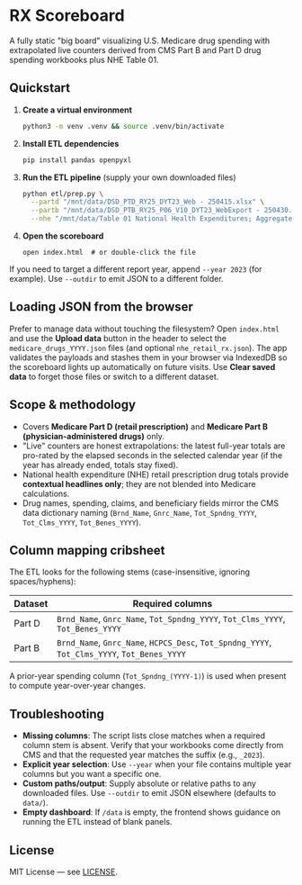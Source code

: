 # RX Scoreboard

A fully static "big board" visualizing U.S. Medicare drug spending with extrapolated live counters derived from CMS Part B and Part D drug spending workbooks plus NHE Table 01.

## Quickstart
1. **Create a virtual environment**
   ```bash
   python3 -m venv .venv && source .venv/bin/activate
   ```
2. **Install ETL dependencies**
   ```bash
   pip install pandas openpyxl
   ```
3. **Run the ETL pipeline** (supply your own downloaded files)
   ```bash
   python etl/prep.py \
     --partd "/mnt/data/DSD_PTD_RY25_DYT23_Web - 250415.xlsx" \
     --partb "/mnt/data/DSD_PTB_RY25_P06_V10_DYT23_WebExport - 250430.xlsx" \
     --nhe "/mnt/data/Table 01 National Health Expenditures; Aggregate and Per Capita Amounts.xlsx"
   ```
4. **Open the scoreboard**
   ```
   open index.html  # or double-click the file
   ```

If you need to target a different report year, append `--year 2023` (for example). Use `--outdir` to emit JSON to a different folder.

## Loading JSON from the browser

Prefer to manage data without touching the filesystem? Open `index.html` and use the **Upload data** button in the header to
select the `medicare_drugs_YYYY.json` files (and optional `nhe_retail_rx.json`). The app validates the payloads and stashes them
in your browser via IndexedDB so the scoreboard lights up automatically on future visits. Use **Clear saved data** to forget
those files or switch to a different dataset.

## Scope & methodology
- Covers **Medicare Part D (retail prescription)** and **Medicare Part B (physician-administered drugs)** only.
- "Live" counters are honest extrapolations: the latest full-year totals are pro-rated by the elapsed seconds in the selected calendar year (if the year has already ended, totals stay fixed).
- National health expenditure (NHE) retail prescription drug totals provide **contextual headlines only**; they are not blended into Medicare calculations.
- Drug names, spending, claims, and beneficiary fields mirror the CMS data dictionary naming (`Brnd_Name`, `Gnrc_Name`, `Tot_Spndng_YYYY`, `Tot_Clms_YYYY`, `Tot_Benes_YYYY`).

## Column mapping cribsheet
The ETL looks for the following stems (case-insensitive, ignoring spaces/hyphens):

| Dataset | Required columns |
| --- | --- |
| Part D | `Brnd_Name`, `Gnrc_Name`, `Tot_Spndng_YYYY`, `Tot_Clms_YYYY`, `Tot_Benes_YYYY` |
| Part B | `Brnd_Name`, `Gnrc_Name`, `HCPCS_Desc`, `Tot_Spndng_YYYY`, `Tot_Clms_YYYY`, `Tot_Benes_YYYY` |

A prior-year spending column (`Tot_Spndng_(YYYY-1)`) is used when present to compute year-over-year changes.

## Troubleshooting
- **Missing columns**: The script lists close matches when a required column stem is absent. Verify that your workbooks come directly from CMS and that the requested year matches the suffix (e.g., `_2023`).
- **Explicit year selection**: Use `--year` when your file contains multiple year columns but you want a specific one.
- **Custom paths/output**: Supply absolute or relative paths to any downloaded files. Use `--outdir` to emit JSON elsewhere (defaults to `data/`).
- **Empty dashboard**: If `/data` is empty, the frontend shows guidance on running the ETL instead of blank panels.

## License
MIT License — see [LICENSE](LICENSE).
